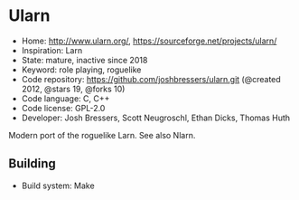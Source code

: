 # Ularn

- Home: http://www.ularn.org/, https://sourceforge.net/projects/ularn/
- Inspiration: Larn
- State: mature, inactive since 2018
- Keyword: role playing, roguelike
- Code repository: https://github.com/joshbressers/ularn.git (@created 2012, @stars 19, @forks 10)
- Code language: C, C++
- Code license: GPL-2.0
- Developer: Josh Bressers, Scott Neugroschl, Ethan Dicks, Thomas Huth

Modern port of the roguelike Larn.
See also Nlarn.

## Building

- Build system: Make

